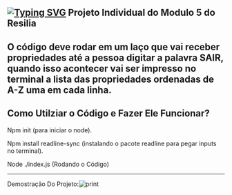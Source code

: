 [![Typing SVG](https://readme-typing-svg.herokuapp.com/?color=0000f&size=40&center=true&vCenter=true&width=1000&lines=++módulo_5+Projeto+individual+)](https://git.io/typing-svg)
Projeto Individual do Modulo 5 do Resilia
-------------------------------------------------------------------------------------------------------------------------------------------------------------------------
O código deve rodar em um laço que vai receber propriedades até a pessoa digitar a palavra SAIR, quando isso acontecer vai ser impresso no terminal a lista das propriedades ordenadas de A-Z uma em cada linha.
--------------------------------------------------------------------------------------------------------------------------------------------------------------------
Como Utilziar o Código e Fazer Ele Funcionar?
--------------------------------------------------------------------------------------------------------------------------------------------------------------------
Npm init (para iniciar o node).

Npm install readline-sync (instalando o pacote readline para pegar inputs no terminal).

Node ./index.js (Rodando o Código)

--------------------------------------------------------------------------------------------------------------------------------------------------------------------
Demostração Do Projeto:![print](https://user-images.githubusercontent.com/112700266/216044865-9d8f9ac3-ad79-4a6a-9900-ff0f5be91b54.png)

